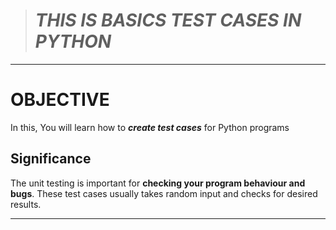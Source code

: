 > # *THIS IS BASICS TEST CASES IN PYTHON*
***

# OBJECTIVE
  In this, You will learn how to ***create test cases*** for Python programs

## Significance 
  The unit testing is important for **checking your program behaviour and bugs**. These test cases usually takes random input and checks for desired results. 
  
***
